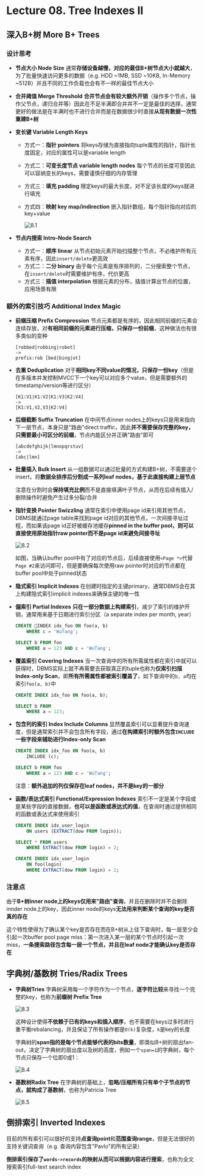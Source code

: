# Lecture 08. Tree Indexes II

## 深入B+树 More B+ Trees

### 设计思考

- **节点大小 Node Size**
  通常**存储设备越慢，对应的最佳B+树节点大小就越大**，为了批量快速访问更多的数据（e.g. HDD ~1MB, SSD ~10KB, In-Memory ~512B）并且不同的工作负载也会有不一样的最佳节点大小
- **合并阈值 Merge Threshold**
  **合并节点会有较大额外开销**（操作多个节点，操作父节点，递归合并等）因此在不足半满即合并并不一定是最佳的选择，通常更好的做法是在半满时也不进行合并而是在数据很少时直接**从现有数据一次性重建B+树**
- **变长键 Variable Length Keys**
  - 方式一：**指针 pointers**
    将keys存储为直接指向tuple属性的指针，指针长度固定，对应的属性可以是variable length
  - 方式二：**可变长度节点 variable length nodes**
    每个节点的长度可变因此可以容纳变长的keys，需要谨慎仔细的内存管理
  - 方式三：**填充 padding**
    限定keys的最大长度，对不足该长度的keys就进行填充
  - 方式四：**映射 key map/indirection**
    嵌入指针数组，每个指针指向对应的key+value

    ![8.1](images/8.1.png)

- **节点内搜索 Intro-Node Search**
  - 方式一：**顺序 linear**
    从节点初始元素开始扫描整个节点，不必维护所有元素有序，因此`insert/delete`更高效
  - 方式二：**二分 binary**
    由于每个元素是有序排列的，二分搜索整个节点，在`insert/delete`时需要维护有序，代价更高
  - 方式三：**插值 interpolation**
    根据元素的分布，插值计算出节点的位置，应用场景有限

### 额外的索引技巧 Additional Index Magic

- **前缀压缩 Prefix Compression**
  节点元素都是有序的，因此相同前缀的元素会连续存放，对**有相同前缀的元素进行压缩，只保存一份前缀**，这种做法也有很多类似的变种
  
    ```text
    [robbed|robbing|robot]
    ->
    prefix:rob [bed|bing|ot]
    ```

- **去重 Deduplication**
  对于**相同key不同value的情况，只保存一份key**（但是在多版本并发控制MVCC下一个key可以对应多个value，但是需要额外的timestamp/version等进行区分）

    ```text
    [K1:V1|K1:V2|K1:V3|K2:V4]
    ->
    [K1:V1,V2,V3|K2:V4]
    ```

- **后缀截断 Suffix Truncation**
  在中间节点inner nodes上的keys只是用来指向下一层节点，本身只是"路由"direct traffic，因此**并不需要保存完整的key，只需要最小可区分的前缀**，节点内能区分并正确"路由"即可

    ```text
    [abcdefghijk|lmnopqrstuv]
    ->
    [abc|lmn]
    ```

- **批量插入 Bulk Insert**
  从一组数据可以通过批量的方式构建B+树，不需要逐个insert，将**数据全排序后分割成一系列leaf nodes，基于此直接构建上层节点**

  注意在分割时会**保持填充比例**而不是直接填满叶子节点，从而在后续有插入/删除操作时避免产生过多分裂/合并
- **指针变换 Pointer Swizzling**
  通常在索引中使用page id来引用其他节点，DBMS就通过page table来找到page id对应的其他节点，一次间接寻址过程，而如果该page id正好被缓存池缓存**pinned in the buffer pool，则可以直接使用原始指针raw pointer而不是page id来避免间接寻址**

  ![8.2](images/8.2.png)

  如图，当确认buffer pool中有了对应的节点后，后续直接使用`<Page *>`代替`Page #2`来访问即可，但是要确保每次使用raw pointer时对应的节点都在buffer pool中处于pinned状态
- **隐式索引 Implicit Indexes**
  在创建时指定的主键primary，通常DBMS会在其上构建隐式索引implicit indexes来确保主键的唯一性
- **偏索引 Partial Indexes**
  **只在一部分数据上构建索引**，减少了索引的维护开销，通常用来基于日期进行索引分区（a separate index per month, year）
  
    ```sql
    CREATE INDEX idx_foo ON foo(a, b)
        WHERE c = 'WuTang';

    SELECT b FROM foo 
        WHERE a = 123 AND c = 'WuTang';
    ```

- **覆盖索引 Covering Indexes**
  当一次查询中的所有所需属性都在索引中就可以获得时，DBMS实际上就不再需要去获取真正的tuple也称为**仅索引扫描Index-only Scan**，即**所有所需属性都被索引覆盖了**，如下查询中的`b, a`均在索引`foo(a, b)`中

    ```sql
    CREATE INDEX idx_foo ON foo(a, b);

    SELECT b FROM
        WHERE a = 123;
    ```

- **包含列的索引 Index Include Columns**
  显然覆盖索引可以显著提升查询速度，但是通常索引并不会包含所有字段，通过**在构建索引时额外包含`INCLUDE`一些字段来辅助进行Index-only Scan**

    ```sql
    CREATE INDEX idx_foo ON foo(a, b)
        INCLUDE (c);
    
    SELECT b FROM foo
        WHERE a = 123 AND c = 'WuTang';
    ```
  
  注意：**额外追加的列仅保存在leaf nodes，并不是key的一部分**
- **函数/表达式索引 Functional/Expression Indexes**
  索引不一定是某个字段或是某些字段的直接数据，**也可以是函数或表达式的值**，在查询时通过提供相同的函数或表达式来使用索引

    ```sql
    CREATE INDEX idx_user_login
        ON users (EXTRACT(dow FROM login));

    SELECT * FROM users
        WHERE EXTRACT(dow FROM login) = 2;

    CREATE INDEX idx_user_login
        ON foo(login)
        WHERE EXTRACT(dow FROM login) = 2;
    ```

### 注意点

由于**B+树inner node上的keys仅用来"路由"查询**，并且在删除时并不会删除innder node上的key，因此inner node的keys**无法用来判断某个查询的key是否真的存在**

这个特性使得为了确认某个key是否存在而在B+树从上往下查询时，每一层至少会引起一次buffer pool page miss：第一次进入某一层的某个节点时引起一次miss，**一条搜索路径包含每一层一个节点，并且在leaf node才能确认key是否存在**

## 字典树/基数树 Tries/Radix Trees

- **字典树Tries**
  字典树采用每一个字符作为一个节点，**逐字符比较**来寻找一个完整的key，也称为**前缀树 Prefix Tree**

  ![8.3](images/8.3.png)
  
  这种设计使得**不依赖于已有的keys和插入顺序**，也不需要在keys过多时进行重平衡rebalancing，并且保证了所有操作都是`O(k)`复杂度，`k`是key的长度

  字典树的**span指的是每个节点能够代表的bits数量**，即类似B+树的扇出fan-out，决定了字典树的扇出度以及树的高度，例如一个`span=1`的字典树，每个节点只保存一个位即0或1：

  ![8.4](images/8.4.png)

- **基数树Radix Tree**
  在字典树的基础上，**忽略/压缩所有只有单个子节点的节点，就构成了基数树**，也称为Patricia Tree

  ![8.5](images/8.5.png)

## 倒排索引 Inverted Indexes

目前的所有索引可以很好的支持**点查询point**和**范围查询range**，但是无法很好的支持关键词查询（e.g. 查询内容包含"Pavlo"的所有记录）

**倒排索引保存了`words->records`的映射从而可以根据内容进行搜索**，也称为全文搜索索引full-text search index
